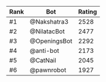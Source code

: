 Rank|Bot|Rating
---|---|---
#1|@Nakshatra3|2528
#2|@NilatacBot|2477
#3|@OpeningsBot|2292
#4|@anti-bot|2173
#5|@CatNail|2045
#6|@pawnrobot|1927
